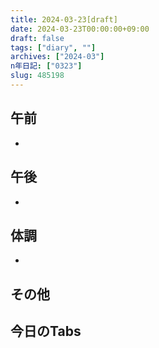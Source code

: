 ```yaml
---
title: 2024-03-23[draft]
date: 2024-03-23T00:00:00+09:00
draft: false
tags: ["diary", ""]
archives: ["2024-03"]
n年日記: ["0323"]
slug: 485198
---
```

## 午前
- 
## 午後
- 
## 体調
- 
## その他
## 今日のTabs